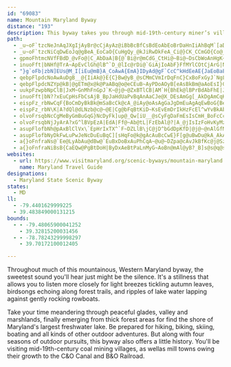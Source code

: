 ```yaml
---
id: "69083"
name: Mountain Maryland Byway
distance: "193"
description: This byway takes you through mid-19th-century miner’s villages and mill towns, which owe their growth to the C&O Canal and the B&O Railroad that provided access to distant markets.
path:
  - _u~oF`tzcNeJnAqJXgIjAyBr@cCjAyAz@iBbBcBfCsBdEoAbEoBrDaHnIiAhBqM`[aDrFcFjEaElAiAJgXqD_BJwEp@oDtAsBjAsBLoA[qBmAk@QsAqAyCuB}@YkA?s@J}CbAaGjDwCxDoBtCeBlD_Mda@s@rC}A~HeA|I[zJJvGSrD[zAu@xBQx@gDnKuI`QmEtH}B|ByA`AcAVuJf@eAMu@q@cCeDkGuKcAyByFePk@mGm@}@wB{AeAC_E|B_ZrSuAp@_AVwBf@eBRqEH}BoAuAmAqFaHsBsB_BqAwCcBeCmAcAOe@Jm@\gXrWeGpFkAx@u@FwA_@yBaCUcAyAoB}Bm@yD@c@JUTyB|D]z@Ed@DfD
  - _u~oF`tzcNiCqDwEoJq@gBeA_EoCaO{CuHgQy_@kJiRwDkFeA_Ci@}CK_CCmGO{Co@_HSqA[aAsAgCeAkDyAsCM_A?gA\kB?{@m@wCSS[GwE~@wInDi@JiBLiBOyBqAmAa@c@c@yB{EsAgBoAyBgAyAeBeGeA_AwBg@iB~CiAfAsBl@oBX_@EYSs@_B}BoJKcQYoK^gD`AwDdAmAnQgKZy@LeBE{@mCgNm@eCiCcEgFsGo@_BMmHa@gCmA_DoEgFYgAIeCj@gCpGsO|@wAbBoAlFa@bCD`AKv@MbAk@tA_DdIoNxFoL|BgGlDkFhDiC|EwBbCmA|@m@hBwB|CoEbByDt@uDfEaWV{EF{Gc@gGUeB[uBw@eDwBaHyEmL_CsH]yAe@uBYkDD{C|@kGxAmGzAwC`D}DtAyAdBoDtAwEwC{CiB{BiBqCmA{B}FgM{]e~@mBmC
  - gpmoFhtmcNVfFBdD_@vFo@|C_AbDaA|B{@`Bi@r@mCdG_CtHi@~Bi@~DsCbWoAnHgK~d@}@`B[rBwC~HoCxEiBzE}Lli@yAi@_Q}HaEnOuAzGiFtTYlAtAj@iAhCw@|@{RhLiAVsEt@sBNe@Ek@c@{GyGw@G_BDs@P{@f@iCjC_@tAgBxKyAnGcE`HqGrGwF~Bcb@nLuCvBgDvDiBv@cARuALwFJkDKwL{C}LgAgB?oDf@mBf@sB~@gE~DwIbLsA~BiApCiAzEmD`KmNpTqAjD}EzNuA`D}ClFgDrCiGlBuGf@qIYiVaGgIuA}h@oMaAKuBJiWtEw@JyBCsTaEiDYiDsB{EaC
  - inuoFft|bNHf@TrA~ApEvClGh@lB^`D_@lIc@rDi@`GiAjIoAbF}FfMYlCOtCjArG|Npn@xA`Hx@hOdAjKfA`Oj@lF|@~F|DjRnBbGbSzb@xBlFtKpTfDxErF~EhWbNj_@tRfDrC~CzDtEzHdTpa@fWpe@lZtk@dNdWlEfLvArH
  - "}g`oFb|zbN]EUs@M_I[iEu@mB}A_CoAwA{EmA}IDyAd@gF`CcC^kHdEeAE{JaEoBaEsDeE}@Km@Vq@r@YjBiAjRHrJqEv]XvD`AlGGdBsFjd@O`E^vB~BpFdAbBzD|EnBv@jHnEvCDtC[bFEhBl@`BdAd@fCHdBYzB}CrHk@r@i@fAaCdLUrCErAHfBl@jE?`@MX}CjBUj@It@BdBd@hKCrKUf@wD~AiBd@aLr@w@^O\\K`AYdg@KrEc@bAsDxDkAdBiLl_@iCUsCLkC`AeAv@qMjRid@xr@wDlFeAfAgAx@kCxAwLzFsH~EgCx@yKfC}A?iBa@_C_AkE_CiIiHaAq@gDkAcNeDaEc@wGWaGVkMzDiGdAeLz@qG_DmCAyAPyAn@}ClDu@dCgIv`@wCnKsC|M}Rhy@kC~LWh@o@fKy@|D_@hCXxBhCzLq@j@aBz@cIpD"
  - qebpFlpdcNoAwAuDgB__@{IiAk@}E{C}Bw@yB_@sCMmCVmIrDqFnC}CxBoFxGyJ`NgLhMmCrDcBfD}CtJyA~FuCtRc@fBgGpQw@dBsBrBsHrDmLdFwBZyBJ_CQ}A_@cBs@mFiDsAc@cCS_ADcBXoBx@mBjBaGtKoB~BcA`AiBpAwCzAmJfDaH|BcCb@aCPcDEkRmCmF_AsIGuFRsAV}GbBaE~AmFdDyD~CiCrCgE`GwBfEeBdEoNza@mG`ScF`JiBzBs@p@mBtAoBhAmW|IsEjA{KdAwCFoBMw]{UyAm@wAYcACiANiAZgDlCcEvDkClBmARsA?oI{A_CI_Oj@_A^iCxBkAtAg@v@]`AGrABnXCfJI`Eo@tJuAjKiBfFmAfCwBfB_NfImKlHmCdAcALcWEcEVsHx@{Bd@{L`@iSS{AWuBk@_FcCiBsAm@y@eBeB}@]i@BuNxAsHzAqE|Cy@nAoAfDs@lAmBhC{BrAi@LcBDsAWqIcGwF_DkLsE{@Ss@?aJzAiEv@aAZaKdIoDrAsQxB}HPmNzB_Cl@sAx@eBpBqJzOqFhKiB~C]`AQvAJhEKdBc@~Bu@~A}@`AeBfAqAb@wH`B_Bl@}Cj@iGxBwFfEcAj@iBnB_AbBiArEiCvN{B`DuB~AcAf@_@gAY_BUgFnBwRNuC?kF[mFqFak@o@oEuAwGqBaFcCgF}CsDsIsIiMuLgGmFgHuE_TiL}C}BiAmAmCgEiB_FSgA_Imk@mAaGmB{FuCyGwR_a@cF{K_CaGsB{HmA{F_A_IwBcTu@uFsAqGe@gBwD{IaIcLiBkBwIsKmBoCoCyE}AqDyCuIqEwQiF{TcA{GMyAGuFd@kFh@oDhAsFn@yGNsCG}HuAqIeDiM{J}\}B{I{@sG_@{EMcFR}IfHgcBnAsMxCqP~@qDjHySbFyRlAoJHmB?cXTgPx@_N|Dia@hAoJ|A{HdBsGrBmFjIaOrDsF
  - qebpFlpdcNZYp@kB|@gETm@x@k@PaABq@o@eCEuB~AyPDoAOyB[eAsBkBm@aAoEsI}GgHkB{CyBwEiAmBc@{AQsKXiAc@IsBkAmD}DiBkCgEoHkAyD}CyG_@{AIgB|CwG@gAq@sBcAyBc@{Ae@yCmAw@OAsDtCkB`IgDdHcBhJiBxFwD|IwDlNsDxJcAnBeAxAyKlLk@fAu@xAm@`BUbASxB[~BaAfCkAxA{AtAuCxAyB~AUJ}@MsCsA}DYs@WoBaAwI}Fu@GoH`@oIjCuEx@eAAsIyCgBqAmGaDqCeBk@QeGAqASuAi@QBsBmAu@}@{CoC_ByBmI}D{Hb@cLsEa@{@iCqMu@oCOeCZ{CBkC_@sBgEyJmIsWmFoOaBmDiBqCiCsAcBe@}T{CoAE_BP_NzCsBLeOPkNsB{KsDs@k@iBaCyBaEm@mBO_BAyBnBcX@gAKyCaAwBgAs@gF{B_Be@}BWa]g@}ASuAg@cAw@s@kAq@_B]}Bw@{JGoBNoC^{AX}BhA_DxAaHTgCBmD]oDoBgNo@_CsAsDmC{Fam@yaAi@}A{@gF]yWbBeLCiMZuM^aJlAmNBqKGsE[yCkByH{@aBaDsEg@sA
  - uukpFzwpbNpClB|JxM~GnMhFnGpJ`K~@j@~@ZxBTlCB|AM`H{BhEk@lBPrBdAbFhE|JxHdItJpItMrAfB~@v@|BlArCXbB?|AMnDeBbByAhFmGrCuDxPoS|DwClDuBbFyArQmEht@{PnCe@rDJrC~@xAx@jBdBz@fAzQr_@zBpFlZvo@|CpFnAlA~DrB`Ft@fDI~B_@ds@sRvGgAz{@aAhBFrAe@xNeChCs@fCyAtAuAtJcNjBeD`EsE~BsBlGaE|@YbBK~@zH`Hv^fJxZbCnKd@rC|@~DvH~f@rBnKrAdFrInNrAnCdBjFRr@lGp^f@lBnExJ`BtBnRjT|JjKlT~V|CdET^f@`BtBtN
  - inuoFft|bN??xEuCpHsFbCsAjB_BpJaHdUaPvBqAnAaCJe@X_DEsAmGg[_AkDgAmCqKoPmCuEgCmF}@_DcDmMyJ_]iBiKkD{\eAmCsC_TiB_FwCiMiD{J{AwFkBcQKoE}BiXyAoN
  - eispFz_rbNwCqF{BoCmDyBkBk@mSaBcCk@cA_@iAy@oAsAgGaJgDmEuAgAqEwBoG{BeFqCqIcHoAw@yEaBoJqAeA[{G_DyByAcFaGwBkAsEgBwNsJ{As@uAg@iBW}D?cDXcA\iB`AeMtHiBt@c@@aA?gAMqFqAmR{EiEgBeTiR}VuZkNcRsByB}BaBkIgDoBkAeB}AeEoJsBuAo@QsAMcHTqDBmA]_C{AyAqAgImIeAaDOoAFkDLeAn@kCbAuCxA_Dh@iDDqBYkCy@mCaByCqDaC_B[wCQsA]_Ag@yByBqHoKoDqDgDoBcB}AoIuFiIgFaDyAiF{AwGeAqCQeCb@cFzAqBAyBe@iAe@iCaBcV{VqDgDoAk@mCy@cCQgH\_B?wAQcD{A_BwAcAyA{HcPcD{FqAsA}Ak@wAKuVf@s@?cA[u@y@i@eBi@cN]yBq@yBo@aAgBwBsD{CmWuK_DqBqFeCiBo@wE~^
  - eispFz_rbN\K|A?dQl@dLNzb@c@~@E|Cg@bFqBtKiD~KsEvEmDrIkHzFcEl^wYvBkAbCe@|Gs@bE?~BJhARpCv@jLzFzJ`GtLzGdBx@
  - olvoFrsqbNcCgMeByGmBuGqG}NcDyFk]up@_Qw[iU__@sCyFgDaFmEsIsCmH_BoFcCcMwBaGeAcCuKsYsEmOcBgDaFgHaBmDgEcMcDuMsByPmFk\mDcNsCaHiCmEgFoGo@e@wBsBoQyJ}VqTcDgDkJsOmAaBaAcAcCuAwDs@mE_@yDqAwGcEmAiAoAgCc@_BmB}JsA_JqBaKqFwUi@mDeAgIYaGCsFT}H\sEnA}[TsDv@mG|Go[|EgWbC}HrBuF|Ie]tFkUzHuUbHaRfE{IhYch@rCkGfDiJlJkZvAwHd@uGHuE?yDMwBk@qGy@eFe@eBwFwNgCsFcC_DyAyAwFgE
  - olvoFrsqbNjJyArA?xG^lBVpEzA|EdA|Ff@~Ab@tL|FzEbAl@?|A_@jIsIzFoHvKyMzJ{KbC_EnBuDhEsGbCsCjLgH`W}RdNgJrSiJpJkKnB}AlBkApCkAhAWrBSdG?bCUb@WvEmFbE{Gh@kAt@mCr@_DX{BNgC?cCSoIKaAsBkDcCaDo@sAi@gCIwA?aBRsC`@_CbCaKpAgE~@yBdAgAl@Qf@?|CLfCbAnDxB`ElDrBnAvAD~I_DbA{@|@mAl@sAl@qEr@iLhAsFh@aBFe@MqDh@cE@yBEk@vC{FlFsHrBoC
  - asupFlofbNh@pAxBlClVx\`EpHrIxTX^`F~DZLlB\jC@jD^bGdDpKfD|@j@~@nAlGfM~AfBxLxI~E~FxGbD~HrLx@x@~IxEbD`AnCh@fEnBhCdD|C`DnEjCtEtEnC~ClDxBfElBHJn@rBzFtJxBr@tC~AbArANtBhBbCh@ZlCx@t@^vB`CbEdHzF`HzBxDlAxEx@tBrDfFz@~@f@fAdBvC`CdDt@t@jLdIrCzC`MbT
  - asupFlofbNyDkFwLuPwJeNcDuEuBqC][sHqFo@k@gAcAuBcCwE}F[g@uBwDu@kA_AkAy@u@}@}@o@m@OUoAgAiC_DkCyFy@yB}AgIgAyIs@cCeA}A}G{EgAaB]w@a@sAwIw`@iAsD}AuDiC{DqCsDaBcB}CmBaG{BsB_AyCyCiAuB}@_DgDgToCiKg@gAqCeDkJmJsFmEuIiG_By@eBm@}h@kAss@mBwE@wD\iFfAqD`BaJzGqHdFoDvBaOtE_DtA{@j@uCpCwAlBgClE_BxAoBp@qFz@yPrDuKdA}FQeC_AyAy@mDsC{GgHmE{DuBmAcCcAqDHeE~@{E`C_Bj@wB`@yCLmBSiA[uBcBwNcQeDsEuKuLeA_B}@oBkAeEwBsDoB{AwEwCyBmAiBk@
  - a{}oFnfraNs@`Ee@LyAbAu@dBw@`EuBxDoBxAuPhCqA~@u@~DZpa@cAvJkBfKc@j@Sz@_A|AsHrFc@Ee@`@gDr@oDxBw@|@U~ALbS|AzLBtFu@dDmB`FeA`@kDGgKmDmDEuBrBc@bLXlE~@zGHbE_@`CiBrA_BXqEAmF}@gHd@}A`B_AvE_@lD}AbGxBzX\bIClC}AzSOfIA|SUxBgAxBe@d@c@fD^|Sa@~Fw@rCo@`F_P|LwIdI_ClEqAzC{AlFmAdFOrBNrDhBnJ?|MXbCfHbXn@zAtDnD|@hBf@xAd@`CV`EV~A`@~@pAj@~@Tb@p@D~ANfAo@L_B_@yAm@qBeB{@oAc@sAoBeJo@aAm@a@yALsEhCsEbAqGtDwAp@aBf@e@Au@WCuAp@eBhAy@vBy@dCmBbBy@dGmBTQZy@Qy@}BeH}DuEqFqEmJyRc@cCEiBDkDImBu@gCw@q@{@MmBPo@RcB`AkAD{J?wAv@yF|AwCJmF?e@~A_Av@YtADl@yAvHc@RYEOg@IkCk@eGo@iBw@kAu@m@cAe@oDaAYeC[y@u@e@u@Y_ACgF|Au@DiAKcC{@wAwA[e@[eBm@iGCy@Us@_@i@i@Iu@N}BjAaC~AeAlAcHlE_DKw@Ri@d@yB~@mAE_@PmBScFR{PPyEyAgARoCrBiAFMAyD{DqCbGkA~CkB`H{BfCeAdBeCpB_BnCiBd@oC?gG}@sE^sAt@oA|AaDfGaIjNgHlFgIpHiBjAyIdDwPx@wWvKcGvDgBZqKxEsBf@_BjAqElFu@lAgGfMiNnPuAfC_CxDy@^}BjBkGhH}AX_CdAcCfCmDjC_BxAu@`@mABcAT[p@i@lFi@`A}@hA{@t@c@pA{ArCkFxDsFbDgEdEoBdAwCbIiA~ByAdAcB?eC]sBc@k@u@m@yB}@uB}FiJ{HeIgEmBuASwBEmH{HOIo@J
  - a{}oFnfraNiBsB{CaEQw@PgBtDoH|ByDxAeBtPaLnMyG~AoBn@mAl@yB?_B]s@s@q@sNsF_CYwQuGwFgDwDsCyBqBqBmC{CmIo@eCiAqP?aB_AWyB_AoFaDqHqBoAu@_CkB}BaAiB]iCGaFt@aHxB_GbDuF`E}ChCuCpB}DjBgFlBiCd@eBNuEBoBEmB_@eCgAkC_CuBgDeAqCwBoJq@sBeAqBaB_BgAi@eKsCeB_A}BkCi@eAi@sBUmAKgB?qAN_DPmAx@sCrDcIlBmGt@qERmBTiF?gDOwC[oDs@_FcAsDeDaHqC_EcEsEuCuCaBmAuDcC{CuAkQsFoSsFqGmAoNwAmAS{NcH_TaLyAeAgViUsAsBiAyBgHqSsAyBsB{By@q@aDkBaBk@}Cg@aD?yDVwH~@mCF_C]mBg@sC{AyC_D}AaCeAyBy@_D]kC{AcUOoDy@_DgDoH_BiBgC{AsB_AyKsDu@EiKVcBy@yQgMqBgBiEqG}D}CmEeCoAKmAUo@[uAgAa@s@m@eC_@iB]gCEwAY_AsCsCgGsDqCmB{AsAiC{EqAwCo@_AuAaAgBy@yBQiCaCcAk@e@GcDCcCa@qCkAsIoCmB_AeCsB}BeFa@mAKy@OuPHoDvFa`@RgCNoC?eDYmBm@eB{AaDoHuKeB{EaAqBeAkA{CgCs@aAw@eCKkAD_AYoAsCqDaBmAqCqAqAS{@A_B`@u@l@}ApBgBnDoB~Ec@d@iARu@AsAm@y@eA}CwGYo@UsAE_Bt@wDH{AsCeZOq@S_A{@sB}EaI}@{B_CeJmBwFiAeCyBwD}C}CsEkDwDsFuAmDwF{RiEqMkFgQcDiIeCaDkHwG_L{IqDgEuCiEy@w@mB}@_BIcAFkMrCY?qKtB}C^sVo@gOcA_LBkFd@cJlAkB`@sLjBwUfF}CR{C?sC[aCk@mDgBaEsCeCsDmIiPuCyDoBqBsDsCiCoAmBq@mBg@qQiBcAGyADi@Lo@E_A\yAt@wFlGyAr@iATR`D@xCUxCS`AgN~e@{CrJ_GxSgCdIiAxCc@l@wCzCqA{B_@Km@Pe@Em@yA_@qBUOyA@SQEM?_@T[XEnBLv@KXYF_@AeAO[OIc@DmAp@e@Le@GmAc@iCGs@WaBYy@Aq@LoBdA_@\y@bBi@j@i@Pu@CiAo@u@wB{C}KSyAX}@|BsBxAyBNuAK_DKk@w@gAsC_AgE_Do@u@eBsC}BgHmBgLa@sA}A_CgCoIyCkG{JcVgIwS{FsMeBqGSyAKsCS_AiA_CyDeFcBaAsB]o@g@OUOc@SgB_CmJMeAKsCU_Aw@_@iB_@{Ay@mBaCy@q@iANoBtBgAv@a@JcCQgDk@q@m@a@y@cC_IS_@y@m@cAE{APwDzCgARaBuAgDm@eAw@_GuG{AgCyCsCgBqAe@q@iEgEs@gAgCgK_@[yAk@@YGwAtBaCFuEImAQqA[mAoAeEyAmD}FgLmJeUa@sAk@kDSsB?y@h@{ElF_O^oAb@yCDkAYaDWgFGeb@E_AYsA{GiSk@_E}AiSa@{GI{CDyG~@uPBoCEcB]aC_A{DyAyEa@sBa@sF?aCTyCl@gDvIwZpGySd@mBn@{DJaAPeEe@wXGsJBoA^sD^gBxAqEhBmEr@mAbBwBtBgBpDmEhDgHxBoFhAqD|A{FdAaG\aHD}BIqDy@yNsDef@mAwRE_CXuDbAwEjAgCr@aAjAgAbH}EhDaBlDaAhD]rCAvCRbBVrDbAnBlAbBdB`BjCrKbU|FbL|@dAnCxBzB`AzCh@nKFfMQfBSbG{AzCqAjAmA
websites:
  - url: https://www.visitmaryland.org/scenic-byways/mountain-maryland
    name: Maryland Travel Guide
designations:
  - Maryland State Scenic Byway
states:
  - MD
ll:
  - -79.4401629999225
  - 39.483849000131215
bounds:
  - - -79.48065900041252
    - 39.32815200031456
  - - -78.78243299998297
    - 39.70172100012405

---
```


Throughout much of this mountainous, Western Maryland byway, the sweetest sound you'll hear just might be the silence. It's a stillness that allows you to listen more closely for light breezes tickling autumn leaves, birdsongs echoing along forest trails, and ripples of lake water lapping against gently rocking rowboats.

Take your time meandering through peaceful glades, valley and marshlands, finally emerging from thick forest areas for find the shore of Maryland's largest freshwater lake. Be prepared for hiking, biking, skiing, boating and all kinds of other outdoor adventures. But along with four seasons of outdoor pursuits, this byway also offers a little history. You'll be visiting mid-19th-century coal mining villages, as wellas mill towns owing their growth to the C&O Canal and B&O Railroad.
